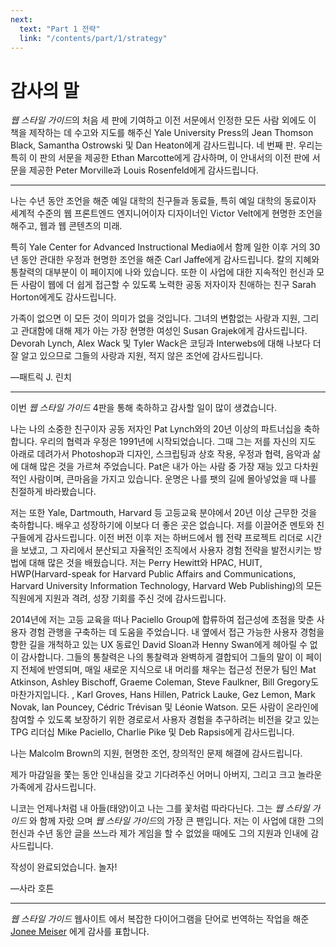 ```yaml
---
next:
  text: "Part 1 전략"
  link: "/contents/part/1/strategy"
---
```


# 감사의 말

<cite>웹 스타일 가이드</cite>의 처음 세 판에 기여하고 이전 서문에서 인정한 모든 사람 외에도 이 책을 제작하는 데 수고와 지도를 해주신 Yale University Press의 Jean Thomson Black, Samantha Ostrowski 및 Dan Heaton에게 감사드립니다. 네 번째 판. 우리는 특히 이 판의 서문을 제공한 Ethan Marcotte에게 감사하며, 이 안내서의 이전 판에 서문을 제공한 Peter Morville과 Louis Rosenfeld에게 감사드립니다.

---

나는 수년 동안 조언을 해준 예일 대학의 친구들과 동료들, 특히 예일 대학의 동료이자 세계적 수준의 웹 프론트엔드 엔지니어이자 디자이너인 Victor Velt에게 현명한 조언을 해주고, 웹과 웹 콘텐츠의 미래.

특히 Yale Center for Advanced Instructional Media에서 함께 일한 이후 거의 30년 동안 관대한 우정과 현명한 조언을 해준 Carl Jaffe에게 감사드립니다. 칼의 지혜와 통찰력의 대부분이 이 페이지에 나와 있습니다. 또한 이 사업에 대한 지속적인 헌신과 모든 사람이 웹에 더 쉽게 접근할 수 있도록 노력한 공동 저자이자 친애하는 친구 Sarah Horton에게도 감사드립니다.

가족이 없으면 이 모든 것이 의미가 없을 것입니다. 그녀의 변함없는 사랑과 지원, 그리고 관대함에 대해 제가 아는 가장 현명한 여성인 Susan Grajek에게 감사드립니다. Devorah Lynch, Alex Wack 및 Tyler Wack은 코딩과 Interwebs에 대해 나보다 더 잘 알고 있으므로 그들의 사랑과 지원, 적지 않은 조언에 감사드립니다.

—패트릭 J. 린치

---

이번 <cite>웹 스타일 가이드</cite> 4판을 통해 축하하고 감사할 일이 많이 생겼습니다.

나는 나의 소중한 친구이자 공동 저자인 Pat Lynch와의 20년 이상의 파트너십을 축하합니다. 우리의 협력과 우정은 1991년에 시작되었습니다. 그때 그는 저를 자신의 지도 아래로 데려가서 Photoshop과 디자인, 스크립팅과 상호 작용, 우정과 협력, 음악과 삶에 대해 많은 것을 가르쳐 주었습니다. Pat은 내가 아는 사람 중 가장 재능 있고 다차원적인 사람이며, 큰마음을 가지고 있습니다. 운명은 나를 팻의 길에 몰아넣었을 때 나를 친절하게 바라봤습니다.

저는 또한 Yale, Dartmouth, Harvard 등 고등교육 분야에서 20년 이상 근무한 것을 축하합니다. 배우고 성장하기에 이보다 더 좋은 곳은 없습니다. 저를 이끌어준 멘토와 친구들에게 감사드립니다. 이전 버전 이후 저는 하버드에서 웹 전략 프로젝트 리더로 시간을 보냈고, 그 자리에서 분산되고 자율적인 조직에서 사용자 경험 전략을 발전시키는 방법에 대해 많은 것을 배웠습니다. 저는 Perry Hewitt와 HPAC, HUIT, HWP(Harvard-speak for Harvard Public Affairs and Communications, Harvard University Information Technology, Harvard Web Publishing)의 모든 직원에게 지원과 격려, 성장 기회를 주신 것에 감사드립니다.

2014년에 저는 고등 교육을 떠나 Paciello Group에 합류하여 접근성에 초점을 맞춘 사용자 경험 관행을 구축하는 데 도움을 주었습니다. 내 옆에서 접근 가능한 사용자 경험을 향한 길을 개척하고 있는 UX 동료인 David Sloan과 Henny Swan에게 헤아릴 수 없이 감사합니다. 그들의 통찰력은 나의 통찰력과 완벽하게 결합되어 그들의 말이 이 페이지 전체에 반영되며, 매일 새로운 지식으로 내 머리를 채우는 접근성 전문가 팀인 Mat Atkinson, Ashley Bischoff, Graeme Coleman, Steve Faulkner, Bill Gregory도 마찬가지입니다. , Karl Groves, Hans Hillen, Patrick Lauke, Gez Lemon, Mark Novak, Ian Pouncey, Cédric Trévisan 및 Léonie Watson. 모든 사람이 온라인에 참여할 수 있도록 보장하기 위한 경로로서 사용자 경험을 추구하려는 비전을 갖고 있는 TPG 리더십 Mike Paciello, Charlie Pike 및 Deb Rapsis에게 감사드립니다.

나는 Malcolm Brown의 지원, 현명한 조언, 창의적인 문제 해결에 감사드립니다.

제가 마감일을 쫓는 동안 인내심을 갖고 기다려주신 어머니 아버지, 그리고 크고 놀라운 가족에게 감사드립니다.

니코는 언제나처럼 내 아들(태양)이고 나는 그를 꽃처럼 따라다닌다. 그는 <cite>웹 스타일 가이드</cite> 와 함께 자랐 으며 <cite>웹 스타일 가이드</cite>의 가장 큰 팬입니다. 저는 이 사업에 대한 그의 헌신과 수년 동안 글을 쓰느라 제가 게임을 할 수 없었을 때에도 그의 지원과 인내에 감사드립니다.

작성이 완료되었습니다. 놀자!

—사라 호튼

---

<cite>웹 스타일 가이드</cite> 웹사이트 에서 복잡한 다이어그램을 단어로 번역하는 작업을 해준 [Jonee Meiser](http://linkedin.com/in/jonee-meiser-0606a41a7) 에게 감사를 표합니다.
